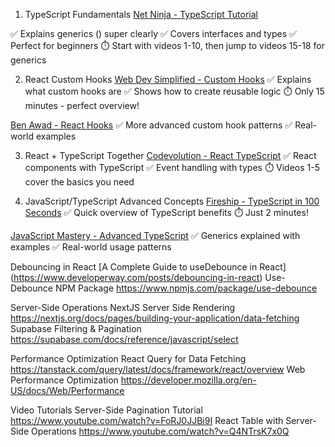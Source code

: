 1. TypeScript Fundamentals
[Net Ninja - TypeScript Tutorial](https://www.youtube.com/playlist?list=PL4cUxeGkcC9gUgr39Q_yD6v-bSyMwDPUI)

✅ Explains generics (<T>) super clearly
✅ Covers interfaces and types
✅ Perfect for beginners
⏱️ Start with videos 1-10, then jump to videos 15-18 for generics

2. React Custom Hooks
[Web Dev Simplified - Custom Hooks](https://www.youtube.com/watch?v=6ThXsUwLWvc)
✅ Explains what custom hooks are
✅ Shows how to create reusable logic
⏱️ Only 15 minutes - perfect overview!

[Ben Awad - React Hooks](https://www.youtube.com/watch?v=f687hBjwFcM)
✅ More advanced custom hook patterns
✅ Real-world examples

3. React + TypeScript Together
[Codevolution - React TypeScript](https://www.youtube.com/playlist?list=PLC3y8-rFHvwi1AXijGTKM0BKtHzVC-LSK)
✅ React components with TypeScript
✅ Event handling with types
⏱️ Videos 1-5 cover the basics you need

4. JavaScript/TypeScript Advanced Concepts
[Fireship - TypeScript in 100 Seconds](https://www.youtube.com/watch?v=zQnBQ4tB3ZA)
✅ Quick overview of TypeScript benefits
⏱️ Just 2 minutes!

[JavaScript Mastery - Advanced TypeScript](https://www.youtube.com/watch?v=30LWjhZzg50)
✅ Generics explained with examples
✅ Real-world usage patterns

Debouncing in React
[A Complete Guide to useDebounce in React] (https://www.developerway.com/posts/debouncing-in-react)
Use-Debounce NPM Package https://www.npmjs.com/package/use-debounce

Server-Side Operations
NextJS Server Side Rendering https://nextjs.org/docs/pages/building-your-application/data-fetching
Supabase Filtering & Pagination https://supabase.com/docs/reference/javascript/select

Performance Optimization
React Query for Data Fetching https://tanstack.com/query/latest/docs/framework/react/overview
Web Performance Optimization https://developer.mozilla.org/en-US/docs/Web/Performance

Video Tutorials
Server-Side Pagination Tutorial https://www.youtube.com/watch?v=FoRJ0JJBi9I
React Table with Server-Side Operations https://www.youtube.com/watch?v=Q4NTrsK7x0Q